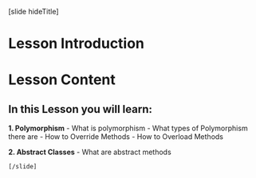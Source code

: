 [slide hideTitle]

# Lesson Introduction

# Lesson Content

## In this Lesson you will learn:

**1. Polymorphism**
    - What is polymorphism
    - What types of Polymorphism there are
    - How to Override Methods
    - How to Overload Methods

**2. Abstract Classes**
    - What are abstract methods
    
    [/slide]